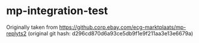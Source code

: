 # mp-integration-test

Originally taken from https://github.corp.ebay.com/ecg-marktplaats/mp-replyts2
(original git hash: d296cd870d6a93ce5db9f1e9f211aa3e13e6679a)